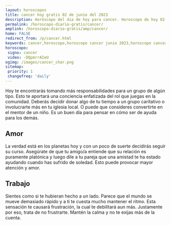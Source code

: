 ```yaml
---
layout: horoscopos
title: cancer hoy gratis 02 de junio del 2023 
description: Horóscopo del dia de hoy para cancer. Horoscopo de hoy 02 de junio del 2023. Las predicciones de amor, trabajo, vida personal gratis.
permalink: /horoscopo-diario-gratis/cancer/
amplink: /horoscopo-diario-gratis/amp/cancer/
home: FALSE
redirect_from: /p/cancer.html
keywords: cancer,horoscopo,horoscopo cancer junio 2023,horoscopo cancer hoy,tarot cancer junio 2023,horoscopo cancer,tarot cancer hoy,horoscopo de hoy,horoscopo diario,tarot del amor,horoscopo de hoy cancer,horoscopo diario del tarot, Horoscopo de hoy cancer 02 de junio del 2023,horóscopo del día,signos zodiacales 2023, el horoscopo de hoy
horoscopo:
 signo: cancer
 video: -DQpmrrAIeU
ogimg: /images/cancer_char.png
sitemap:
 priority: 1
 changefreq: 'daily'
---
```



Hoy te encontrarás tomando más responsabilidades para un grupo de algún tipo. Esto te aportará una conciencia enfatizada del rol que juegas en la comunidad. Deberás decidir donar algo de tu tiempo a un grupo caritativo o involucrarte más en tu iglesia local. O puede que consideres convertirte en el mentor de un niño. Es un buen día para pensar en cómo ser de ayuda para los demás.

## Amor

La verdad está en los planetas hoy y con un poco de suerte decidirás seguir su curso. Asegúrate de que tu amigo/a entiende que su relación es puramente platónica y luego dile a tu pareja que una amistad te ha estado ayudando cuando has sufrido de soledad. Esto puede provocar mayor atención y amor.

## Trabajo

Sientes como si te hubieran hecho a un lado. Parece que el mundo se mueve demasiado rápido y a ti te cuesta mucho mantener el ritmo. Esta sensación te causará frustración, la cual te debilitará aun más. Justamente por eso, trata de no frustrarte. Mantén la calma y no te exijas más de la cuenta.
